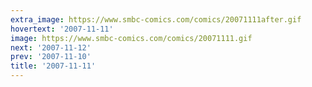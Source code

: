 ```yaml
---
extra_image: https://www.smbc-comics.com/comics/20071111after.gif
hovertext: '2007-11-11'
image: https://www.smbc-comics.com/comics/20071111.gif
next: '2007-11-12'
prev: '2007-11-10'
title: '2007-11-11'
---
```

